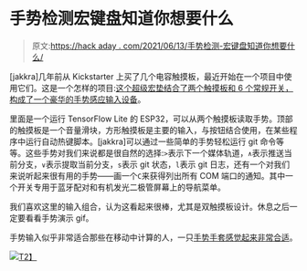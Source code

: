 # 手势检测宏键盘知道你想要什么

> 原文:[https://hack aday . com/2021/06/13/手势检测-宏键盘知道你想要什么/](https://hackaday.com/2021/06/13/gesture-detecting-macro-keyboard-knows-what-you-want/)

[jakkra]几年前从 Kickstarter 上买了几个电容触摸板，最近开始在一个项目中使用它们。这是一个怎样的项目:[这个超级宏垫结合了两个触摸板和 6 个常规开关，构成了一个豪华的手势感应输入设备](https://github.com/jakkra/Gesture-Detecting-Macro-Keyboard)。

里面是一个运行 TensorFlow Lite 的 ESP32，可以从两个触摸板读取手势。顶部的触摸板是一个音量滑块，方形触摸板是主要的输入，与按钮结合使用，在某些程序中运行自动热键脚本。[jakkra]可以通过一些简单的手势轻松运行 git 命令等等。这些手势对我们来说都是很自然的选择:`>`表示下一个媒体轨道，`∧`表示推送当前分支，`∨`表示提取当前分支，`s`表示 git 状态，`l`表示 git 日志，还有一个对我们来说听起来很有用的手势——画一个`C`来获得列出所有 COM 端口的通知。其中一个开关专用于蓝牙配对和有机发光二极管屏幕上的导航菜单。

我们喜欢这里的输入组合，认为这看起来很棒，尤其是双触摸板设计。休息之后一定要看看手势演示 gif。

手势输入似乎非常适合那些在移动中计算的人，一只[手势手套感觉起来非常合适](https://hackaday.com/2020/04/05/data-glove-gets-a-grip-on-gesture-input/)。

[![](../Images/b03ac4f1d7dd11e0ffa358c9cd88baf4.png)T2】](https://hackaday.com/wp-content/uploads/2021/06/gesture-keeb-demo.gif)